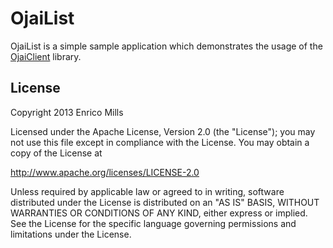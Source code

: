 # OjaiList

OjaiList is a simple sample application which demonstrates the usage of the [OjaiClient](https://github.com/nomad-labs/OjaiClient) library.

## License

Copyright 2013 Enrico Mills

Licensed under the Apache License, Version 2.0 (the "License");
you may not use this file except in compliance with the License.
You may obtain a copy of the License at

http://www.apache.org/licenses/LICENSE-2.0

Unless required by applicable law or agreed to in writing, software
distributed under the License is distributed on an "AS IS" BASIS,
WITHOUT WARRANTIES OR CONDITIONS OF ANY KIND, either express or implied.
See the License for the specific language governing permissions and
limitations under the License.
